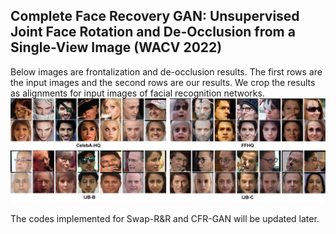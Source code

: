 ## Complete Face Recovery GAN: Unsupervised Joint Face Rotation and De-Occlusion from a Single-View Image (WACV 2022)
Below images are frontalization and de-occlusion results. The first rows are the input images and the second rows are our results. We crop the results as alignments for input images of facial recognition networks.
![](figure/app_samples.png)

The codes implemented for Swap-R&R and CFR-GAN will be updated later.
